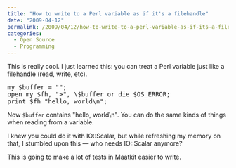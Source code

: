 ```yaml
---
title: "How to write to a Perl variable as if it's a filehandle"
date: "2009-04-12"
permalink: /2009/04/12/how-to-write-to-a-perl-variable-as-if-its-a-filehandle/
categories:
  - Open Source
  - Programming
---
```

This is really cool. I just learned this: you can treat a Perl variable just like a filehandle (read, write, etc).

<pre>my $buffer = "";
open my $fh, ">", \$buffer or die $OS_ERROR;
print $fh "hello, world\n";
</pre>

Now `$buffer` contains "hello, world\n". You can do the same kinds of things when reading from a variable.

I knew you could do it with IO::Scalar, but while refreshing my memory on that, I stumbled upon this &#8212; who needs IO::Scalar anymore?

This is going to make a lot of tests in Maatkit easier to write.
